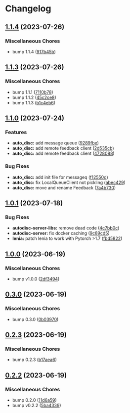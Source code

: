 # Changelog

## [1.1.4](https://github.com/flowersteam/adtool/compare/v1.1.3...v1.1.4) (2023-07-26)


### Miscellaneous Chores

* bump 1.1.4 ([917b45b](https://github.com/flowersteam/adtool/commit/917b45b458b722567d1dcde604331eb4cb4489dd))

## [1.1.3](https://github.com/flowersteam/adtool/compare/v1.1.0...v1.1.3) (2023-07-26)


### Miscellaneous Chores

* bump 1.1.1 ([7110b78](https://github.com/flowersteam/adtool/commit/7110b78543ab6e66e9a8a132e01590feca00904b))
* bump 1.1.2 ([45c2ce8](https://github.com/flowersteam/adtool/commit/45c2ce8637573f03da59d6e4cb057e4f45fdbf59))
* bump 1.1.3 ([b1c4eb6](https://github.com/flowersteam/adtool/commit/b1c4eb6b4d4faebaf54d04a29e22010ff801c6d2))

## [1.1.0](https://github.com/flowersteam/adtool/compare/v1.0.1...v1.1.0) (2023-07-24)


### Features

* **auto_disc:** add message queue ([9289fbe](https://github.com/flowersteam/adtool/commit/9289fbe1867b75cc756288f4b08b7232cf040b0c))
* **auto_disc:** add remote feedback client ([2d535cb](https://github.com/flowersteam/adtool/commit/2d535cbb398724660f20e48ce3419504ff7d534b))
* **auto_disc:** add remote feedback client ([4728088](https://github.com/flowersteam/adtool/commit/4728088257bd5ef6a11ae03020eebc366e78fb7b))


### Bug Fixes

* **auto_disc:** add init file for messageq ([f12550d](https://github.com/flowersteam/adtool/commit/f12550de7a9d3222b04e0ae02799fc650385cb7b))
* **auto_disc:** fix LocalQueueClient not pickling ([abec429](https://github.com/flowersteam/adtool/commit/abec42965dd1669ba366aa5cd8f3c77281993e07))
* **auto_disc:** move and rename Feedback ([7a4b730](https://github.com/flowersteam/adtool/commit/7a4b7303aee31e7939c4014c9ef3292296d4b5cd))

## [1.0.1](https://github.com/flowersteam/adtool/compare/v1.0.0...v1.0.1) (2023-07-18)


### Bug Fixes

* **autodisc-server-libs:** remove dead code ([4c7bb0c](https://github.com/flowersteam/adtool/commit/4c7bb0c75d193d292dafa4c3cdcb4d2d0487a351))
* **autodisc-server:** fix docker caching ([9c89cd5](https://github.com/flowersteam/adtool/commit/9c89cd5ab71f014f69961e0c3df82e55db1cba56))
* **lenia:** patch lenia to work with Pytorch &gt;1.7 ([fbd5822](https://github.com/flowersteam/adtool/commit/fbd582280c41e2aa22475da151ca99d4807bc9b0))

## [1.0.0](https://github.com/flowersteam/adtool/compare/v0.3.0...v1.0.0) (2023-06-19)


### Miscellaneous Chores

* bump v1.0.0 ([2df3494](https://github.com/flowersteam/adtool/commit/2df3494f31824d62753c415d89d4efdaea5676d7))

## [0.3.0](https://github.com/flowersteam/adtool/compare/v0.2.3...v0.3.0) (2023-06-19)


### Miscellaneous Chores

* bump 0.3.0 ([0b03970](https://github.com/flowersteam/adtool/commit/0b0397058b7d5ef58b359d42c6ac6ad96c98da0a))

## [0.2.3](https://github.com/flowersteam/adtool/compare/v0.2.2...v0.2.3) (2023-06-19)


### Miscellaneous Chores

* bump 0.2.3 ([b17aea6](https://github.com/flowersteam/adtool/commit/b17aea6ec2095e5be03c5f1e797efdb9e5757952))

## [0.2.2](https://github.com/flowersteam/adtool/compare/v0.1.0...v0.2.2) (2023-06-19)


### Miscellaneous Chores

* bump 0.2.0 ([11d6a59](https://github.com/flowersteam/adtool/commit/11d6a59e7df4c603d3fa95ce4d89ee60c38ca82b))
* bump v0.2.2 ([5ba4339](https://github.com/flowersteam/adtool/commit/5ba43395487b7c478bbf1569c482ffd1d9086d6a))

